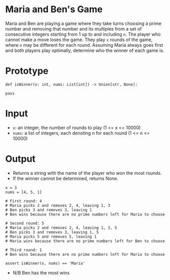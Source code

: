 # Maria and Ben's Game
Maria and Ben are playing a game where they take turns choosing a prime number and removing that number and its multiples from a set of consecutive integers starting from 1 up to and including `n`. The player who cannot make a move loses the game. They play `x` rounds of the game, where `n` may be different for each round. Assuming Maria always goes first and both players play optimally, determine who the winner of each game is.

# Prototype


``` 
def isWinner(x: int, nums: List[int]) -> Union[str, None]:
    
pass

``` 

# Input
*  `x`: an integer, the number of rounds to play (1 <= x <= 10000)
* `nums`: a list of integers, each denoting n for each round (1 <= n <= 10000)

# Output
* Returns a string with the name of the player who won the most rounds.
* If the winner cannot be determined, returns None.

```
x = 3
nums = [4, 5, 1]

# First round: 4
# Maria picks 2 and removes 2, 4, leaving 1, 3
# Ben picks 3 and removes 3, leaving 1
# Ben wins because there are no prime numbers left for Maria to choose

# Second round: 5
# Maria picks 2 and removes 2, 4, leaving 1, 3, 5
# Ben picks 3 and removes 3, leaving 1, 5
# Maria picks 5 and removes 5, leaving 1
# Maria wins because there are no prime numbers left for Ben to choose

# Third round: 1
# Ben wins because there are no prime numbers left for Maria to choose

assert isWinner(x, nums) == 'Maria'

```  

* N/B
Ben has the most wins
